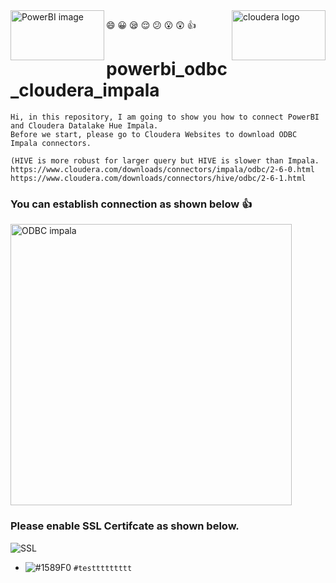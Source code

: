 

<img align="left" src="https://user-images.githubusercontent.com/62319355/123072323-0580e800-d448-11eb-87d2-0970736bef53.png" width="150" height="80" alt="PowerBI image">
<img align="right" src="https://user-images.githubusercontent.com/62319355/123382025-063e8900-d5c4-11eb-91bd-d22fa3213253.jpg" width="150" height="80" alt="cloudera logo">


:smile: :grinning: :sleepy: :relieved: :confused: :open_mouth: :astonished: :thumbsup:
# powerbi_odbc_cloudera_impala


```
Hi, in this repository, I am going to show you how to connect PowerBI and Cloudera Datalake Hue Impala.
Before we start, please go to Cloudera Websites to download ODBC Impala connectors.

(HIVE is more robust for larger query but HIVE is slower than Impala.
https://www.cloudera.com/downloads/connectors/impala/odbc/2-6-0.html
https://www.cloudera.com/downloads/connectors/hive/odbc/2-6-1.html
```





### You can establish connection as shown below  :thumbsup:
<img align="center" src="https://user-images.githubusercontent.com/62319355/104537551-22252280-5655-11eb-9ea0-4de6e27e0114.png" width="450"  alt="ODBC impala">

### Please enable SSL Certifcate as shown below.
<img align="center" src="https://user-images.githubusercontent.com/62319355/104538259-7e3c7680-5656-11eb-84c0-0bb1ded086e1.png"   alt="SSL">

- ![#1589F0](https://via.placeholder.com/15/1589F0/000000?text=+) `#testtttttttt`
